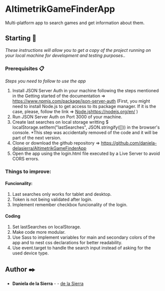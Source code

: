 # AltimetrikGameFinderApp

Multi-platform app to search games and get information about them.

## Starting 🚀

_These instructions will allow you to get a copy of the project running on your local machine for development and testing purposes.._

### Prerequisites 📋

_Steps you need to follow to use the app_

1. Install JSON Server Auth in your machine following the steps mentioned in the Getting started of the documentation => https://www.npmjs.com/package/json-server-auth (First, you might need to install Node.js to get access to its package manager. If it is the case, please, follow the link => [Node.js](https://nodejs.org/en/)https://nodejs.org/en/ )
2. Run JSON Server Auth on Port 3000 of your machine.
3. Create last searches on local storage writting $ localStorage.setItem("lastSearches", JSON.stringify([])) in the browser's console. *This step was accidentally removed of the code and it will be part of the next version.
4. Clone or download the github repository  => https://github.com/daniela-delasierra/AltimetrikGameFinderApp
5. Open the app using the login.html file executed by a Live Server to avoid CORS errors.

### Things to improve:

#### Funcionality:

1. Last searches only works for tablet and desktop.
2. Token is not being validated after login.
3. Implement remember checkbox funcionality of the login.

#### Coding
1. Set lastSearches on localStorage.
2. Make code more modular.
3. Use Sass to implement variables for main and secondary colors of the app and to nest css declarations for better readability.
4. Use event.target to handle the search input instead of asking for the used device type.

## Author ✒️

* **Daniela de la Sierra** - - [de la Sierra](https://github.com/daniela-delasierra)

